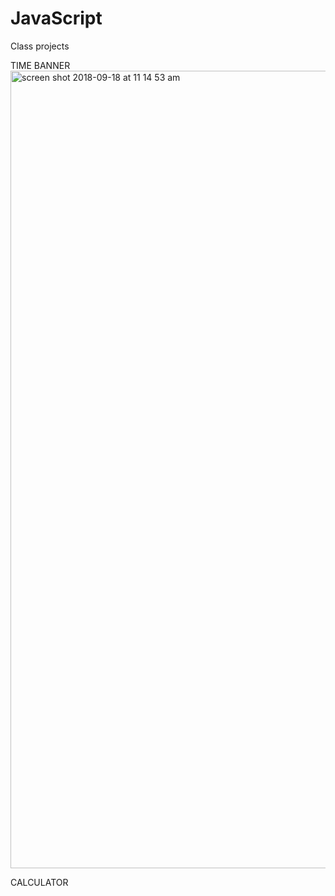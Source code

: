 # JavaScript
Class projects

TIME BANNER
<img width="1276" alt="screen shot 2018-09-18 at 11 14 53 am" src="https://user-images.githubusercontent.com/29130101/45697757-7d51b380-bb34-11e8-9515-d4e0b60afe92.png">

CALCULATOR

